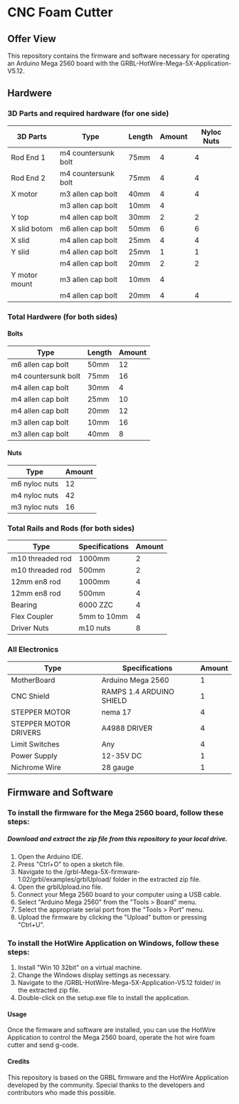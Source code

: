 # CNC Foam Cutter

## Offer View
This repository contains the firmware and software necessary for operating an Arduino Mega 2560 board with the GRBL-HotWire-Mega-5X-Application-V5.12.





## Hardwere

### 3D Parts and required hardware (for one side)

| 3D Parts | Type               | Length | Amount | Nyloc Nuts |
|----------|--------------------|--------|--------|------------|
| Rod End 1| m4 countersunk bolt| 75mm   | 4      | 4          |
| Rod End 2| m4 countersunk bolt| 75mm   | 4      | 4          |
| X motor  | m3 allen cap bolt  | 40mm   | 4      | 4          |
|          | m3 allen cap bolt  | 10mm   | 4      |            |
| Y top    | m4 allen cap bolt  | 30mm   | 2      | 2          |
| X slid botom | m6 allen cap bolt | 50mm | 6      | 6          |
| X slid   | m4 allen cap bolt  | 25mm   | 4      | 4          |
| Y slid   | m4 allen cap bolt  | 25mm   | 1      | 1          |
|          | m4 allen cap bolt  | 20mm   | 2      | 2          |
| Y motor mount | m3 allen cap bolt | 10mm| 4      |            |
|          | m4 allen cap bolt  | 20mm   | 4      | 4          |

### Total Hardwere (for both sides)
#### Bolts

| Type                | Length | Amount |
|---------------------|--------|--------|
| m6 allen cap bolt   | 50mm   | 12     |
| m4 countersunk bolt | 75mm   | 16     |
| m4 allen cap bolt   | 30mm   | 4      |
| m4 allen cap bolt   | 25mm   | 10     |
| m4 allen cap bolt   | 20mm   | 12     |
| m3 allen cap bolt   | 10mm   | 16     |
| m3 allen cap bolt   | 40mm   | 8      |

#### Nuts

| Type          | Amount |
|---------------|--------|
| m6 nyloc nuts | 12     |
| m4 nyloc nuts | 42     |
| m3 nyloc nuts | 16     |

### Total Rails and Rods (for both sides)

| Type | Specifications | Amount |              
| --- | --- | --- |
| m10 threaded rod | 1000mm | 2 |
| m10 threaded rod | 500mm | 2 |
| 12mm en8 rod | 1000mm | 4 |
| 12mm en8 rod | 500mm | 4 |
| Bearing | 6000 ZZC | 4 |
| Flex Coupler | 5mm to 10mm | 4 |
| Driver Nuts | m10 nuts | 8 |

### All Electronics

| Type | Specifications            | Amount |
|------|---------------------------|--------|
| MotherBoard    | Arduino Mega 2560         | 1      |
| CNC Shield     | RAMPS 1.4 ARDUINO SHIELD  | 1      |
| STEPPER MOTOR  | nema 17                   | 4      |
| STEPPER MOTOR DRIVERS | A4988 DRIVER     | 4      |
| Limit Switches | Any                       | 4      |
| Power Supply   | 12-35V DC                 | 1      |
| Nichrome Wire  | 28 gauge                  | 1      |
##


## Firmware and Software

### To install the firmware for the Mega 2560 board, follow these steps:

##### Download and extract the zip file from this repository to your local drive.

1. Open the Arduino IDE.
2. Press "Ctrl+O" to open a sketch file.
3. Navigate to the /grbl-Mega-5X-firmware-1.02/grbl/examples/grblUpload/ folder in the extracted zip file.
4. Open the grblUpload.ino file.
5. Connect your Mega 2560 board to your computer using a USB cable.
6. Select "Arduino Mega 2560" from the "Tools > Board" menu.
7. Select the appropriate serial port from the "Tools > Port" menu.
8. Upload the firmware by clicking the "Upload" button or pressing "Ctrl+U".

### To install the HotWire Application on Windows, follow these steps:

1. Install "Win 10 32bit" on a virtual machine.
2. Change the Windows display settings as necessary.
3. Navigate to the /GRBL-HotWire-Mega-5X-Application-V5.12 folder/ in the extracted zip file.
4. Double-click on the setup.exe file to install the application.

#### Usage
Once the firmware and software are installed, you can use the HotWire Application to control the Mega 2560 board, operate the hot wire foam cutter and send g-code. 

#### Credits
This repository is based on the GRBL firmware and the HotWire Application developed by the community. Special thanks to the developers and contributors who made this possible.

